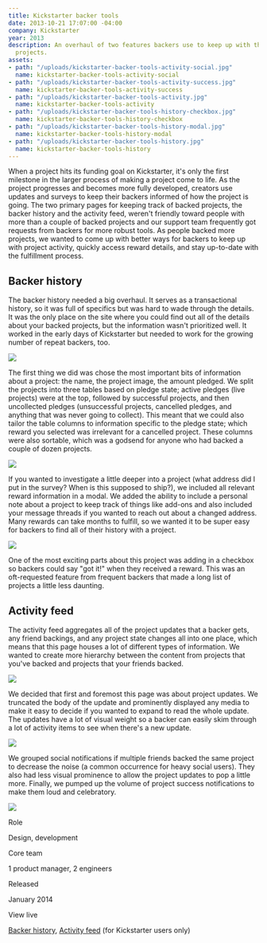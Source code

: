 ```yaml
---
title: Kickstarter backer tools
date: 2013-10-21 17:07:00 -04:00
company: Kickstarter
year: 2013
description: An overhaul of two features backers use to keep up with their backed
  projects.
assets:
- path: "/uploads/kickstarter-backer-tools-activity-social.jpg"
  name: kickstarter-backer-tools-activity-social
- path: "/uploads/kickstarter-backer-tools-activity-success.jpg"
  name: kickstarter-backer-tools-activity-success
- path: "/uploads/kickstarter-backer-tools-activity.jpg"
  name: kickstarter-backer-tools-activity
- path: "/uploads/kickstarter-backer-tools-history-checkbox.jpg"
  name: kickstarter-backer-tools-history-checkbox
- path: "/uploads/kickstarter-backer-tools-history-modal.jpg"
  name: kickstarter-backer-tools-history-modal
- path: "/uploads/kickstarter-backer-tools-history.jpg"
  name: kickstarter-backer-tools-history
---
```


When a project hits its funding goal on Kickstarter, it's only the first milestone in the larger process of making a project come to life. As the project progresses and becomes more fully developed, creators use updates and surveys to keep their backers informed of how the project is going. The two primary pages for keeping track of backed projects, the backer history and the activity feed, weren't friendly toward people with more than a couple of backed projects and our support team frequently got requests from backers for more robust tools. As people backed more projects, we wanted to come up with better ways for backers to keep up with project activity, quickly access reward details, and stay up-to-date with the fulfillment process.


## Backer history

The backer history needed a big overhaul. It serves as a transactional history, so it was full of specifics but was hard to wade through the details. It was the only place on the site where you could find out all of the details about your backed projects, but the information wasn't prioritized well. It worked in the early days of Kickstarter but needed to work for the growing number of repeat backers, too.

<div class="browser mt-sm-4 mb-sm-4">
  <div class="browser-img">
    <img src="/uploads/kickstarter-backer-tools-history.jpg" class="display-block m-sm-0">
  </div>
</div>

The first thing we did was chose the most important bits of information about a project: the name, the project image, the amount pledged. We split the projects into three tables based on pledge state; active pledges (live projects) were at the top, followed by successful projects, and then uncollected pledges (unsuccessful projects, cancelled pledges, and anything that was never going to collect). This meant that we could also tailor the table columns to information specific to the pledge state; which reward you selected was irrelevant for a cancelled project. These columns were also sortable, which was a godsend for anyone who had backed a couple of dozen projects.

<div class="mt-sm-4 mb-sm-4 ml-md-n4 mr-md-n4">
  <img src="/uploads/kickstarter-backer-tools-history-modal.jpg">
</div>

If you wanted to investigate a little deeper into a project (what address did I put in the survey? When is this supposed to ship?), we included all relevant reward information in a modal. We added the ability to include a personal note about a project to keep track of things like add-ons and also included your message threads if you wanted to reach out about a changed address. Many rewards can take months to fulfill, so we wanted it to be super easy for backers to find all of their history with a project.

<div class="mt-sm-4 mb-sm-4 ml-md-n4 mr-md-n4">
<img src="/uploads/kickstarter-backer-tools-history-checkbox.jpg">
</div>

One of the most exciting parts about this project was adding in a checkbox so backers could say "got it!" when they received a reward. This was an oft-requested feature from frequent backers that made a long list of projects a little less daunting.


## Activity feed

The activity feed aggregates all of the project updates that a backer gets, any friend backings, and any project state changes all into one place, which means that this page houses a lot of different types of information. We wanted to create more hierarchy between the content from projects that you've backed and projects that your friends backed.

<div class="browser mt-sm-4 mb-sm-4">
  <div class="browser-img">
     <img src="/uploads/kickstarter-backer-tools-activity.jpg" class="display-block m-sm-0">
  </div>
</div>

We decided that first and foremost this page was about project updates. We truncated the body of the update and prominently displayed any media to make it easy to decide if you wanted to expand to read the whole update. The updates have a lot of visual weight so a backer can easily skim through a lot of activity items to see when there's a new update.

<div class="mt-sm-4 mb-sm-4 ml-md-n4 mr-md-n4">
  <img src="/uploads/kickstarter-backer-tools-activity-social.jpg">
</div>

We grouped social notifications if multiple friends backed the same project to decrease the noise (a common occurrence for heavy social users). They also had less visual prominence to allow the project updates to pop a little more. Finally, we pumped up the volume of project success notifications to make them loud and celebratory.

<div class="mt-sm-4 mb-sm-4 ml-md-n4 mr-md-n4">
  <img src="/uploads/kickstarter-backer-tools-activity-success.jpg">
</div>


<div class="col-group mt-sm-4 mb-sm-4">
<div class="col col-sm-12 col-md-3">
<p class="body-mono bold mb-sm-0 mb-md-1">Role</p>
</div>
<div class="col col-sm-12 col-md-9">
<p class="body-mono mb-sm-1">Design, development</p>
</div>
<div class="col col-sm-12 col-md-3">
<p class="body-mono bold mb-sm-0 mb-md-1">Core team</p>
</div>
<div class="col col-sm-12 col-md-9">
<p class="body-mono mb-sm-1">1 product manager, 2 engineers</p>
</div>
<div class="col col-sm-12 col-md-3">
<p class="body-mono bold mb-sm-0 mb-md-1">Released</p>
</div>
<div class="col col-sm-12 col-md-9">
<p class="body-mono mb-sm-1">January 2014</p>
</div>
<div class="col col-sm-12 col-md-3">
<p class="body-mono bold mb-sm-0 mb-md-1">View live</p>
</div>
<div class="col col-sm-12 col-md-9">
<p class="body-mono mb-sm-1"><a href="#">Backer history</a>, <a href="#">Activity feed</a> (for Kickstarter users only)</p>
</div>
</div>
